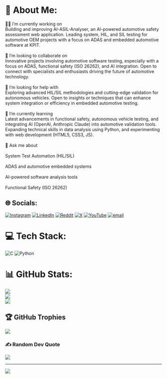 # 💫 About Me:
🧑‍💻 I’m currently working on<br>Building and improving AI-ASIL-Analyser, an AI-powered automotive safety assessment web application. Leading system, HIL, and SIL testing for automotive OEM projects with a focus on ADAS and embedded automotive software at KPIT.<br><br>🤝 I’m looking to collaborate on<br>Innovative projects involving automotive software testing, especially with a focus on ADAS, functional safety (ISO 26262), and AI integration. Open to connect with specialists and enthusiasts driving the future of automotive technology.<br><br>👐 I’m looking for help with<br>Exploring advanced HIL/SIL methodologies and cutting-edge validation for autonomous vehicles. Open to insights or techniques that can enhance system integration or efficiency in embedded automotive testing.<br><br>🌱 I’m currently learning<br>Latest advancements in functional safety, autonomous vehicle testing, and integrating AI (OpenAI, Anthropic Claude) into automotive validation tools. Expanding technical skills in data analysis using Python, and experimenting with web development (HTML5, CSS3, JS).<br><br>💬 Ask me about<br><br>System Test Automation (HIL/SIL)<br><br>ADAS and automotive embedded systems<br><br>AI-powered software analysis tools<br><br>Functional Safety (ISO 26262)<br>


## 🌐 Socials:
[![Instagram](https://img.shields.io/badge/Instagram-%23E4405F.svg?logo=Instagram&logoColor=white)](https://instagram.com/suduli) [![LinkedIn](https://img.shields.io/badge/LinkedIn-%230077B5.svg?logo=linkedin&logoColor=white)](https://linkedin.com/in/suduli) [![Reddit](https://img.shields.io/badge/Reddit-%23FF4500.svg?logo=Reddit&logoColor=white)](https://reddit.com/user/suduli1) [![X](https://img.shields.io/badge/X-black.svg?logo=X&logoColor=white)](https://x.com/suduli) [![YouTube](https://img.shields.io/badge/YouTube-%23FF0000.svg?logo=YouTube&logoColor=white)](https://youtube.com/@suduliray256) [![email](https://img.shields.io/badge/Email-D14836?logo=gmail&logoColor=white)](mailto:suduli.office@gmail.com) 

# 💻 Tech Stack:
![C](https://img.shields.io/badge/c-%2300599C.svg?style=for-the-badge&logo=c&logoColor=white) ![Python](https://img.shields.io/badge/python-3670A0?style=for-the-badge&logo=python&logoColor=ffdd54)
# 📊 GitHub Stats:
![](https://github-readme-stats.vercel.app/api?username=suduli&theme=shadow_blue&hide_border=false&include_all_commits=true&count_private=true)<br/>
![](https://nirzak-streak-stats.vercel.app/?user=suduli&theme=shadow_blue&hide_border=false)<br/>
![](https://github-readme-stats.vercel.app/api/top-langs/?username=suduli&theme=shadow_blue&hide_border=false&include_all_commits=true&count_private=true&layout=compact)

## 🏆 GitHub Trophies
![](https://github-profile-trophy.vercel.app/?username=suduli&theme=radical&no-frame=false&no-bg=true&margin-w=4)

### ✍️ Random Dev Quote
![](https://quotes-github-readme.vercel.app/api?type=horizontal&theme=radical)

---
[![](https://visitcount.itsvg.in/api?id=suduli&icon=5&color=1)](https://visitcount.itsvg.in)

<!-- Proudly created with GPRM ( https://gprm.itsvg.in ) -->
